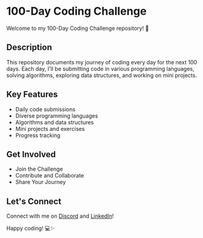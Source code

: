 # 100-Day Coding Challenge

Welcome to my 100-Day Coding Challenge repository! 🚀

## Description
This repository documents my journey of coding every day for the next 100 days. Each day, I'll be submitting code in various programming languages, solving algorithms, exploring data structures, and working on mini projects.

## Key Features
- Daily code submissions
- Diverse programming languages
- Algorithms and data structures
- Mini projects and exercises
- Progress tracking

## Get Involved
- Join the Challenge
- Contribute and Collaborate
- Share Your Journey

## Let's Connect
Connect with me on [Discord](https://twitter.com/your_username) and [LinkedIn](https://www.linkedin.com/in/akshar-kalathiya-884401281/)!

Happy coding! 💻✨
